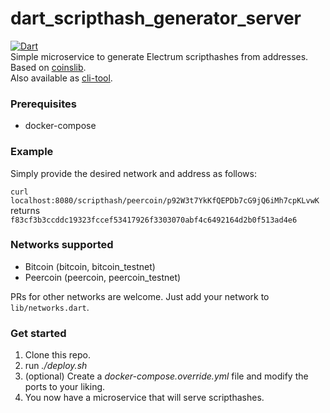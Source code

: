 # dart_scripthash_generator_server
[![Dart](https://github.com/willyfromtheblock/dart_scripthash_generator_server/actions/workflows/dart.yaml/badge.svg)](https://github.com/willyfromtheblock/dart_scripthash_generator_server/actions/workflows/dart.yaml)  
Simple microservice to generate Electrum scripthashes from addresses.  
Based on [coinslib](https://github.com/Vesta-wallet/coinslib/ "coinslib").  
Also available as [cli-tool](https://github.com/willyfromtheblock/dart_scripthash_generator "cli-tool").

### Prerequisites
- docker-compose

### Example
Simply provide the desired network and address as follows:

`curl localhost:8080/scripthash/peercoin/p92W3t7YkKfQEPDb7cG9jQ6iMh7cpKLvwK`  
returns  
`f83cf3b3ccddc19323fccef53417926f3303070abf4c6492164d2b0f513ad4e6`
### Networks supported
- Bitcoin (bitcoin, bitcoin_testnet)
- Peercoin (peercoin, peercoin_testnet)

PRs for other networks are welcome. Just add your network to `lib/networks.dart`.

### Get started
1. Clone this repo.
2. run *./deploy.sh*
3. (optional) Create a *docker-compose.override.yml* file and modify the ports to your liking.  
4. You now have a microservice that will serve scripthashes. 
